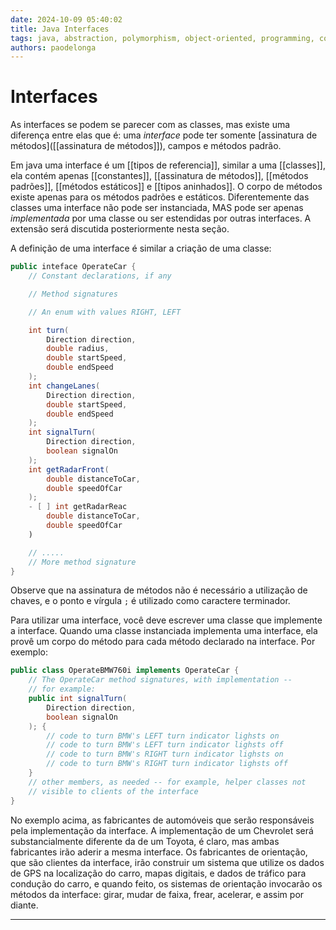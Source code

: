 ```yaml
---
date: 2024-10-09 05:40:02
title: Java Interfaces
tags: java, abstraction, polymorphism, object-oriented, programming, copy-only, translation
authors: paodelonga
---
```


# Interfaces

As interfaces se podem se parecer com as classes, mas existe uma diferença entre elas que é: uma _interface_ pode ter somente [assinatura de métodos]([[assinatura de métodos]]), campos e métodos padrão.

Em java uma interface é um [[tipos de referencia]], similar a uma [[classes]], ela contém apenas [[constantes]], [[assinatura de métodos]], [[métodos padrões]], [[métodos estáticos]] e [[tipos aninhados]].
O corpo de métodos existe apenas para os métodos padrões e estáticos. Diferentemente das classes uma interface não pode ser instanciada, MAS pode ser apenas _implementada_ por uma classe ou ser estendidas por outras interfaces. A extensão será discutida posteriormente nesta seção.

A definição de uma interface é similar a criação de uma classe:

```java
public inteface OperateCar {
	// Constant declarations, if any

	// Method signatures

	// An enum with values RIGHT, LEFT

	int turn(
		Direction direction,
		double radius,
		double startSpeed,
		double endSpeed
	);
	int changeLanes(
		Direction direction,
		double startSpeed,
		double endSpeed
	);
	int signalTurn(
		Direction direction,
		boolean signalOn
	);
	int getRadarFront(
		double distanceToCar,
		double speedOfCar
	);
	- [ ] int getRadarReac
		double distanceToCar,
		double speedOfCar
	)

	// .....
	// More method signature
}
```

Observe que na assinatura de métodos não é necessário a utilização de chaves, e o ponto e vírgula `;` é utilizado como caractere terminador.

Para utilizar uma interface, você deve escrever uma classe que implemente a interface. Quando uma classe instanciada implementa uma interface, ela provê um corpo do método para cada método declarado na interface. Por exemplo:

```java
public class OperateBMW760i implements OperateCar {
	// The OperateCar method signatures, with implementation --
	// for example:
	public int signalTurn(
		Direction direction,
		boolean signalOn
	); {
		// code to turn BMW's LEFT turn indicator lighsts on
		// code to turn BMW's LEFT turn indicator lighsts off
		// code to turn BMW's RIGHT turn indicator lighsts on
		// code to turn BMW's RIGHT turn indicator lighsts off
	}
	// other members, as needed -- for example, helper classes not
	// visible to clients of the interface
}
```

No exemplo acima, as fabricantes de automóveis que serão responsáveis pela implementação da interface. A implementação de um Chevrolet será substancialmente diferente da de um Toyota, é claro, mas ambas fabricantes irão aderir a mesma interface. Os fabricantes de orientação, que são clientes da interface, irão construir um sistema que utilize os dados de GPS na localização do carro, mapas digitais, e dados de tráfico para condução do carro, e quando feito, os sistemas de orientação invocarão os métodos da interface: girar, mudar de faixa, frear, acelerar, e assim por diante.

---
